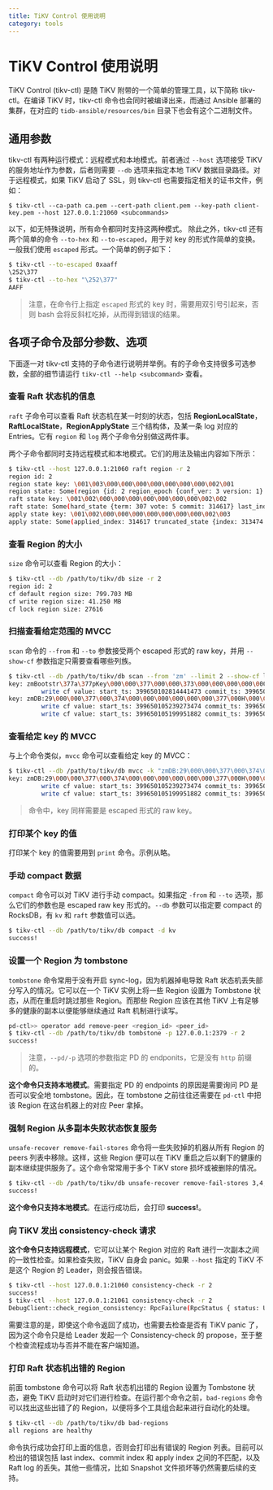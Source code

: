 ```yaml
---
title: TiKV Control 使用说明
category: tools
---
```


# TiKV Control 使用说明

TiKV Control (tikv-ctl) 是随 TiKV 附带的一个简单的管理工具，以下简称 tikv-ctl。在编译 TiKV 时，tikv-ctl 命令也会同时被编译出来，而通过 Ansible 部署的集群，在对应的 `tidb-ansible/resources/bin` 目录下也会有这个二进制文件。 
## 通用参数

tikv-ctl 有两种运行模式：远程模式和本地模式。前者通过 `--host` 选项接受 TiKV 的服务地址作为参数，后者则需要 `--db` 选项来指定本地 TiKV 数据目录路径。对于远程模式，如果 TiKV 启动了 SSL，则 tikv-ctl 也需要指定相关的证书文件，例如：

```
$ tikv-ctl --ca-path ca.pem --cert-path client.pem --key-path client-key.pem --host 127.0.0.1:21060 <subcommands>
```

以下，如无特殊说明，所有命令都同时支持这两种模式。
除此之外，tikv-ctl 还有两个简单的命令 `--to-hex` 和 `--to-escaped`，用于对 key 的形式作简单的变换。一般我们使用 `escaped` 形式。一个简单的例子如下：

```bash
$ tikv-ctl --to-escaped 0xaaff
\252\377
$ tikv-ctl --to-hex "\252\377"
AAFF
```

> 注意，在命令行上指定 `escaped` 形式的 key 时，需要用双引号引起来，否则 bash 会将反斜杠吃掉，从而得到错误的结果。

## 各项子命令及部分参数、选项

下面逐一对 tikv-ctl 支持的子命令进行说明并举例。有的子命令支持很多可选参数，全部的细节请运行 `tikv-ctl --help <subcommand>` 查看。

### 查看 Raft 状态机的信息
`raft` 子命令可以查看 Raft 状态机在某一时刻的状态，包括 **RegionLocalState**，**RaftLocalState**，**RegionApplyState** 三个结构体，及某一条 log 对应的 Entries。它有 `region` 和 `log` 两个子命令分别做这两件事。

两个子命令都同时支持远程模式和本地模式。它们的用法及输出内容如下所示：

```bash
$ tikv-ctl --host 127.0.0.1:21060 raft region -r 2
region id: 2
region state key: \001\003\000\000\000\000\000\000\000\002\001
region state: Some(region {id: 2 region_epoch {conf_ver: 3 version: 1} peers {id: 3 store_id: 1} peers {id: 5 store_id: 4} peers {id: 7 store_id: 6}})
raft state key: \001\002\000\000\000\000\000\000\000\002\002
raft state: Some(hard_state {term: 307 vote: 5 commit: 314617} last_index: 314617)
apply state key: \001\002\000\000\000\000\000\000\000\002\003
apply state: Some(applied_index: 314617 truncated_state {index: 313474 term: 151})
```

### 查看 Region 的大小
`size` 命令可以查看 Region 的大小：

```bash
$ tikv-ctl --db /path/to/tikv/db size -r 2
region id: 2
cf default region size: 799.703 MB
cf write region size: 41.250 MB
cf lock region size: 27616
```

### 扫描查看给定范围的 MVCC
`scan` 命令的 `--from` 和 `--to` 参数接受两个 escaped 形式的 raw key，并用 `--show-cf` 参数指定只需要查看哪些列族。

```bash
$ tikv-ctl --db /path/to/tikv/db scan --from 'zm' --limit 2 --show-cf lock,default,write
key: zmBootstr\377a\377pKey\000\000\377\000\000\373\000\000\000\000\000\377\000\000s\000\000\000\000\000\372
         write cf value: start_ts: 399650102814441473 commit_ts: 399650102814441475 short_value: "20"
key: zmDB:29\000\000\377\000\374\000\000\000\000\000\000\377\000H\000\000\000\000\000\000\371
         write cf value: start_ts: 399650105239273474 commit_ts: 399650105239273475 short_value: "\000\000\000\000\000\000\000\002"
         write cf value: start_ts: 399650105199951882 commit_ts: 399650105213059076 short_value: "\000\000\000\000\000\000\000\001"
```

### 查看给定 key 的 MVCC
与上个命令类似，`mvcc` 命令可以查看给定 key 的 MVCC：

```bash
$ tikv-ctl --db /path/to/tikv/db mvcc -k "zmDB:29\000\000\377\000\374\000\000\000\000\000\000\377\000H\000\000\000\000\000\000\371" --show-cf=lock,write,default
key: zmDB:29\000\000\377\000\374\000\000\000\000\000\000\377\000H\000\000\000\000\000\000\371
         write cf value: start_ts: 399650105239273474 commit_ts: 399650105239273475 short_value: "\000\000\000\000\000\000\000\002"
         write cf value: start_ts: 399650105199951882 commit_ts: 399650105213059076 short_value: "\000\000\000\000\000\000\000\001"
```

> 命令中，key 同样需要是 escaped 形式的 raw key。

### 打印某个 key 的值
打印某个 key 的值需要用到 `print` 命令。示例从略。

### 手动 compact 数据
`compact` 命令可以对 TiKV 进行手动 compact。如果指定 `-from` 和 `--to` 选项，那么它们的参数也是 escaped raw key 形式的。`--db` 参数可以指定要 compact 的 RocksDB，有 `kv` 和 `raft` 参数值可以选。

```bash
$ tikv-ctl --db /path/to/tikv/db compact -d kv
success!
```

### 设置一个 Region 为 tombstone
`tombstone` 命令常用于没有开启 sync-log，因为机器掉电导致 Raft 状态机丢失部分写入的情况。它可以在一个 TiKV 实例上将一些 Region 设置为 Tombstone 状态，从而在重启时跳过那些 Region。而那些 Region 应该在其他 TiKV 上有足够多的健康的副本以便能够继续通过 Raft 机制进行读写。

```bash
pd-ctl>> operator add remove-peer <region_id> <peer_id>
$ tikv-ctl --db /path/to/tikv/db tombstone -p 127.0.0.1:2379 -r 2
success!
```

> 注意，`--pd/-p` 选项的参数指定 PD 的 endponits，它是没有 `http` 前缀的。

**这个命令只支持本地模式**。需要指定 PD 的 endpoints 的原因是需要询问 PD 是否可以安全地 tombstone。因此，在 tombstone 之前往往还需要在 `pd-ctl` 中把该 Region 在这台机器上的对应 Peer 拿掉。

### 强制 Region 从多副本失败状态恢复服务
`unsafe-recover remove-fail-stores` 命令将一些失败掉的机器从所有 Region 的 peers 列表中移除。这样，这些 Region 便可以在 TiKV 重启之后以剩下的健康的副本继续提供服务了。这个命令常常用于多个 TiKV store 损坏或被删除的情况。

```bash
$ tikv-ctl --db /path/to/tikv/db unsafe-recover remove-fail-stores 3,4,5
success!
```

**这个命令只支持本地模式**。在运行成功后，会打印 **success!**。

### 向 TiKV 发出 consistency-check 请求
**这个命令只支持远程模式**，它可以让某个 Region 对应的 Raft 进行一次副本之间的一致性检查。如果检查失败，TiKV 自身会 panic。如果 `--host` 指定的 TiKV 不是这个 Region 的 Leader，则会报告错误。

```bash
$ tikv-ctl --host 127.0.0.1:21060 consistency-check -r 2
success!
$ tikv-ctl --host 127.0.0.1:21061 consistency-check -r 2
DebugClient::check_region_consistency: RpcFailure(RpcStatus { status: Unknown, details: Some("StringError(\"Leader is on store 1\")") })
```

需要注意的是，即使这个命令返回了成功，也需要去检查是否有 TiKV panic 了，因为这个命令只是给 Leader 发起一个 Consistency-check 的 propose，至于整个检查流程成功与否并不能在客户端知道。

### 打印 Raft 状态机出错的 Region
前面 tombstone 命令可以将 Raft 状态机出错的 Region 设置为 Tombstone 状态，避免 TiKV 启动时对它们进行检查。在运行那个命令之前，`bad-regions` 命令可以找出这些出错了的 Region，以便将多个工具组合起来进行自动化的处理。

```bash
$ tikv-ctl --db /path/to/tikv/db bad-regions
all regions are healthy
```

命令执行成功会打印上面的信息，否则会打印出有错误的 Region 列表。目前可以检出的错误包括 last index、commit index 和 apply index 之间的不匹配，以及 Raft log 的丢失。其他一些情况，比如 Snapshot 文件损坏等仍然需要后续的支持。
